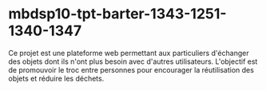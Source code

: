 # mbdsp10-tpt-barter-1343-1251-1340-1347
Ce projet est une plateforme web permettant aux particuliers d'échanger des objets dont ils n'ont plus besoin avec d'autres utilisateurs. L'objectif est de promouvoir le troc entre personnes pour encourager la réutilisation des objets et réduire les déchets.
